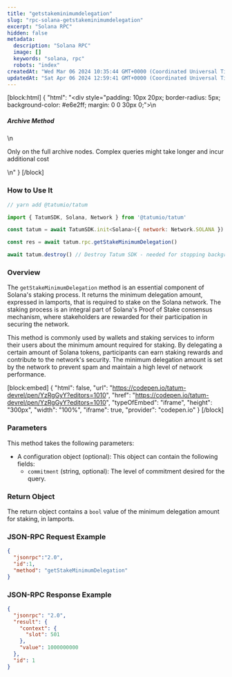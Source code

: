 ```yaml
---
title: "getstakeminimumdelegation"
slug: "rpc-solana-getstakeminimumdelegation"
excerpt: "Solana RPC"
hidden: false
metadata: 
  description: "Solana RPC"
  image: []
  keywords: "solana, rpc"
  robots: "index"
createdAt: "Wed Mar 06 2024 10:35:44 GMT+0000 (Coordinated Universal Time)"
updatedAt: "Sat Apr 06 2024 12:59:41 GMT+0000 (Coordinated Universal Time)"
---
```

[block:html]
{
  "html": "<div style=\"padding: 10px 20px; border-radius: 5px; background-color: #e6e2ff; margin: 0 0 30px 0;\">\n  <h5>Archive Method</h5>\n  <p>Only on the full archive nodes. Complex queries might take longer and incur additional cost</p>\n</div>"
}
[/block]


### How to Use It



```javascript
// yarn add @tatumio/tatum

import { TatumSDK, Solana, Network } from '@tatumio/tatum'

const tatum = await TatumSDK.init<Solana>({ network: Network.SOLANA })

const res = await tatum.rpc.getStakeMinimumDelegation()

await tatum.destroy() // Destroy Tatum SDK - needed for stopping background jobs
```



### Overview

The `getStakeMinimumDelegation` method is an essential component of Solana's staking process. It returns the minimum delegation amount, expressed in lamports, that is required to stake on the Solana network. The staking process is an integral part of Solana's Proof of Stake consensus mechanism, where stakeholders are rewarded for their participation in securing the network.

This method is commonly used by wallets and staking services to inform their users about the minimum amount required for staking. By delegating a certain amount of Solana tokens, participants can earn staking rewards and contribute to the network's security. The minimum delegation amount is set by the network to prevent spam and maintain a high level of network performance.

[block:embed]
{
  "html": false,
  "url": "https://codepen.io/tatum-devrel/pen/YzRgGyY?editors=1010",
  "href": "https://codepen.io/tatum-devrel/pen/YzRgGyY?editors=1010",
  "typeOfEmbed": "iframe",
  "height": "300px",
  "width": "100%",
  "iframe": true,
  "provider": "codepen.io"
}
[/block]

### Parameters

This method takes the following parameters:

- A configuration object (optional): This object can contain the following fields:
  - `commitment` (string, optional): The level of commitment desired for the query.

### Return Object

The return object contains a `bool` value of the minimum delegation amount for staking, in lamports.

### JSON-RPC Request Example

```json
{
  "jsonrpc":"2.0", 
  "id":1,
  "method": "getStakeMinimumDelegation"
}
```

### JSON-RPC Response Example

```json
{
  "jsonrpc": "2.0",
  "result": {
    "context": {
      "slot": 501
    },
    "value": 1000000000
  },
  "id": 1
}
```
